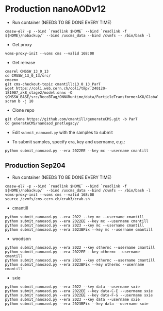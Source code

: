 # Production nanoAODv12

- Run container (NEEDS TO BE DONE EVERY TIME)
```
cmssw-el7 -p --bind `readlink $HOME` --bind `readlink -f ${HOME}/nobackup/` --bind /uscms_data --bind /cvmfs -- /bin/bash -l
```
- Get proxy
```
voms-proxy-init --voms cms --valid 168:00
```

- Get release
```
cmsrel CMSSW_13_0_13
cd CMSSW_13_0_13/src/
cmsenv
git cms-checkout-topic cmantill:13_0_13_ParT
wget https://coli.web.cern.ch/coli/tmp/.240120-181907_ak8_stage2/model.onnx -O $CMSSW_BASE/src/RecoBTag/ONNXRuntime/data/ParticleTransformerAK8/GlobalMD/V02/
scram b -j 10
```

- Clone repo
```
git clone https://github.com/cmantill/generateCMS.git -b ParT
cd generateCMS/nanoaod_pnetlegacy/
```

- Edit `submit_nanoaod.py` with the samples to submit
 
- To submit samples, specify era, key and username, e.g.:
```
python submit_nanoaod.py --era 2022EE --key mc --username cmantill
```

## Production Sep204

- Run container (NEEDS TO BE DONE EVERY TIME)
```
cmssw-el7 -p --bind `readlink $HOME` --bind `readlink -f ${HOME}/nobackup/` --bind /uscms_data --bind /cvmfs -- /bin/bash -l
voms-proxy-init --voms cms --valid 168:00
source /cvmfs/cms.cern.ch/crab3/crab.sh
```

- cmantill
```
python submit_nanoaod.py --era 2022 --key mc --username cmantill
python submit_nanoaod.py --era 2022EE --key mc --username cmantill
python submit_nanoaod.py --era 2023 --key mc --username cmantill
python submit_nanoaod.py --era 2023BPix --key mc --username cmantill
```

- woodson
```
python submit_nanoaod.py --era 2022 --key othermc --username cmantill
python submit_nanoaod.py --era 2022EE --key othermc --username cmantill
python submit_nanoaod.py --era 2023 --key othermc --username cmantill
python submit_nanoaod.py --era 2023BPix --key othermc --username cmantill
```

- sxie
```
python submit_nanoaod.py --era 2022 --key data --username sxie
python submit_nanoaod.py --era 2022EE --key data-C-E --username sxie
python submit_nanoaod.py --era 2022EE --key data-F-G --username sxie
python submit_nanoaod.py --era 2023 --key data --username sxie
python submit_nanoaod.py --era 2023BPix --key data --username sxie
```
